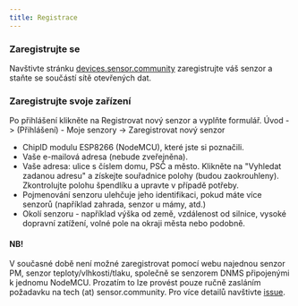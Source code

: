 ```yaml
---
title: Registrace
---
```


### Zaregistrujte se

Navštivte stránku [devices.sensor.community](https://devices.sensor.community/) zaregistrujte váš senzor a staňte se součástí sítě otevřených dat.


### Zaregistrujte svoje zařízení
Po přihlášení klikněte na Registrovat nový senzor a vyplňte formulář. Úvod -> (Přihlášení) - Moje senzory -> Zaregistrovat nový senzor

* ChipID modulu ESP8266 (NodeMCU), které jste si poznačili.
* Vaše e-mailová adresa (nebude zveřejněna).
* Vaše adresa: ulice s číslem domu, PSČ a město. Klikněte na "Vyhledat zadanou adresu" a získejte souřadnice polohy (budou zaokrouhleny). Zkontrolujte polohu špendlíku a upravte v případě potřeby.
* Pojmenování senzoru ulehčuje jeho identifikaci, pokud máte více senzorů (například zahrada, senzor u mámy, atd.)
* Okolí senzoru - například výška od země, vzdálenost od silnice, vysoké dopravní zatížení, volné pole na okraji města nebo podobně.


#### NB!
V současné době není možné zaregistrovat pomocí webu najednou senzor PM, senzor teploty/vlhkosti/tlaku, společně se senzorem DNMS připojenými k jednomu NodeMCU.
Prozatím to lze provést pouze ručně zasláním požadavku na tech (at) sensor.community.
Pro více detailů navštivte [issue](https://github.com/opendata-stuttgart/sensor.community/issues/117
).
